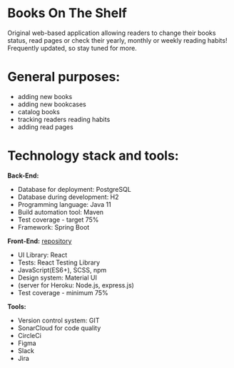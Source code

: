 # Books On The Shelf
Original web-based application allowing readers to change their books status, read pages or check their yearly, monthly or weekly reading habits! Frequently updated, so stay tuned for more.

# General purposes:
- adding new books
- adding new bookcases
- catalog books
- tracking readers reading habits
- adding read pages

# Technology stack and tools:
**Back-End:**
- Database for deployment: PostgreSQL
- Database during development: H2
- Programming language: Java 11
- Build automation tool: Maven
- Test coverage - target 75%
- Framework: Spring Boot

**Front-End:** [repository](https://github.com/zh-betina/booksOnTheShelfFrontend)
* UI Library: React
* Tests: React Testing Library
* JavaScript(ES6+), SCSS, npm
* Design system: Material UI
* (server for Heroku: Node.js, express.js)
* Test coverage - minimum 75%

**Tools:**
* Version control system: GIT
* SonarCloud for code quality
* CircleCi
* Figma
* Slack
* Jira